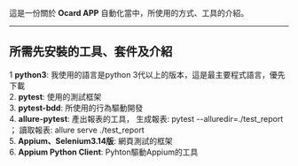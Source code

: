這是一份關於 **Ocard APP** 自動化當中，所使用的方式、工具的介紹。

---
## 所需先安裝的工具、套件及介紹
1 **python3**:
我使用的語言是python 3代以上的版本，這是最主要程式語言，優先下載  
2. **pytest**:
使用的測試框架  
3. **pytest-bdd**:
所使用的行為驅動開發  
4. **allure-pytest**:
產出報表的工具， 生成報表: pytest --alluredir=./test_report ； 讀取報表: allure serve ./test_report  
5. **Appium、Selenium3.14版**:
網頁測試的框架  
6. **Appium Python Client**:
Pyhton驅動Appium的工具  